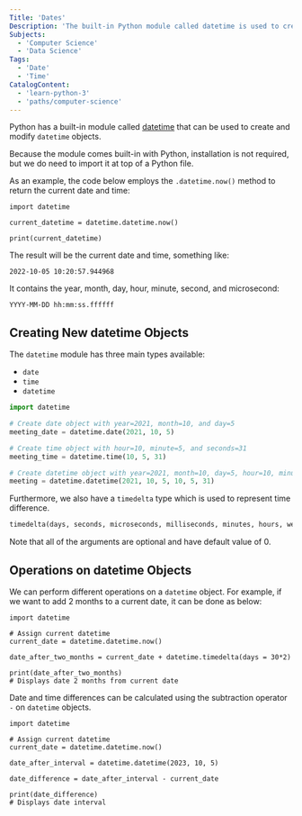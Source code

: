 ```yaml
---
Title: 'Dates'
Description: 'The built-in Python module called datetime is used to create and modify dates and times.'
Subjects:
  - 'Computer Science'
  - 'Data Science'
Tags:
  - 'Date'
  - 'Time'
CatalogContent:
  - 'learn-python-3'
  - 'paths/computer-science'
---
```


Python has a built-in module called [datetime](https://docs.python.org/3/library/datetime.html) that can be used to create and modify `datetime` objects.

Because the module comes built-in with Python, installation is not required, but we do need to import it at top of a Python file.

As an example, the code below employs the `.datetime.now()` method to return the current date and time:

```codebyte/py
import datetime

current_datetime = datetime.datetime.now()

print(current_datetime)
```

The result will be the current date and time, something like:

```shell
2022-10-05 10:20:57.944968
```

It contains the year, month, day, hour, minute, second, and microsecond:

```pseudo
YYYY-MM-DD hh:mm:ss.ffffff
```

## Creating New datetime Objects

The `datetime` module has three main types available: 

- `date`
- `time`
- `datetime`

```py
import datetime

# Create date object with year=2021, month=10, and day=5
meeting_date = datetime.date(2021, 10, 5)

# Create time object with hour=10, minute=5, and seconds=31
meeting_time = datetime.time(10, 5, 31)

# Create datetime object with year=2021, month=10, day=5, hour=10, minute=5 and seconds=31
meeting = datetime.datetime(2021, 10, 5, 10, 5, 31)
```

Furthermore, we also have a `timedelta` type which is used to represent time difference.

```py
timedelta(days, seconds, microseconds, milliseconds, minutes, hours, weeks)
```

Note that all of the arguments are optional and have default value of 0.

## Operations on datetime Objects

We can perform different operations on a `datetime` object.
For example, if we want to add 2 months to a current date, it can be done as below:

```codebyte/py
import datetime

# Assign current datetime
current_date = datetime.datetime.now()

date_after_two_months = current_date + datetime.timedelta(days = 30*2)

print(date_after_two_months)
# Displays date 2 months from current date
```

Date and time differences can be calculated using the subtraction operator `-` on `datetime` objects.

```codebyte/py
import datetime

# Assign current datetime
current_date = datetime.datetime.now()

date_after_interval = datetime.datetime(2023, 10, 5)

date_difference = date_after_interval - current_date

print(date_difference)
# Displays date interval
```
